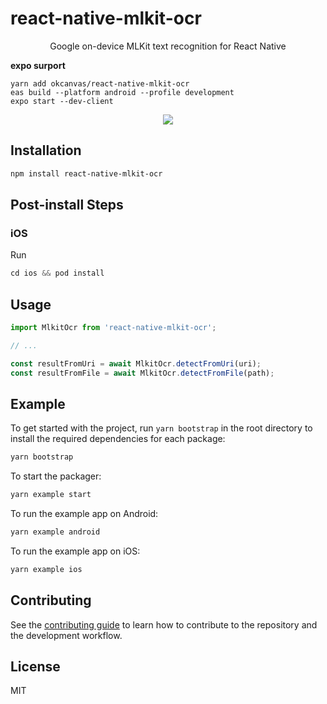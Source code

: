 # react-native-mlkit-ocr
<p align="center">
    Google on-device MLKit text recognition for React Native
</p>

**expo surport**
```language
yarn add okcanvas/react-native-mlkit-ocr
eas build --platform android --profile development
expo start --dev-client
```

<p align="center">
  <img src="https://user-images.githubusercontent.com/1637928/115913726-d2a97c00-a425-11eb-9c6a-6d19b974ee81.gif">
</p>


## Installation

```sh
npm install react-native-mlkit-ocr
```
## Post-install Steps

### iOS
Run

```js
cd ios && pod install
```

## Usage

```js
import MlkitOcr from 'react-native-mlkit-ocr';

// ...

const resultFromUri = await MlkitOcr.detectFromUri(uri);
const resultFromFile = await MlkitOcr.detectFromFile(path);
```


## Example

To get started with the project, run `yarn bootstrap` in the root directory to install the required dependencies for each package:

```sh
yarn bootstrap
```

To start the packager:

```sh
yarn example start
```

To run the example app on Android:

```sh
yarn example android
```

To run the example app on iOS:

```sh
yarn example ios
```

## Contributing

See the [contributing guide](CONTRIBUTING.md) to learn how to contribute to the repository and the development workflow.

## License

MIT
